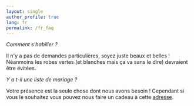 ```yaml
---
layout: single
author_profile: true
lang: fr
permalink: /fr_faq
---
```


*Comment s'habiller ?*

Il n'y a pas de demandes particulières, soyez juste beaux et belles ! Néanmoins les robes vertes (et blanches mais ça va sans le dire) devraient être évitées.

*Y a t-il une liste de mariage ?*

Votre présence est la seule chose dont nous avons besoin ! Cependant si vous le souhaitez vous pouvez nous faire un cadeau à cette [adresse](https://www.milirose.com/liste-cadeaux-359607.html).